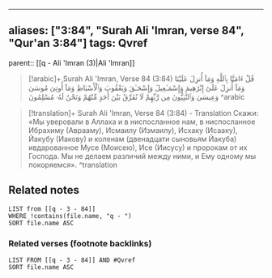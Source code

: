 
---
aliases: ["3:84", "Surah Ali 'Imran, verse 84", "Qur'an 3:84"]
tags: Qvref
---

parent:: [[q - Ali 'Imran (3)|Ali 'Imran]]

> [!arabic]+ Surah Ali 'Imran, Verse 84 (3:84)
> <span class="quran-arabic">قُلْ ءَامَنَّا بِٱللَّهِ وَمَآ أُنزِلَ عَلَيْنَا وَمَآ أُنزِلَ عَلَىٰٓ إِبْرَٰهِيمَ وَإِسْمَـٰعِيلَ وَإِسْحَـٰقَ وَيَعْقُوبَ وَٱلْأَسْبَاطِ وَمَآ أُوتِىَ مُوسَىٰ وَعِيسَىٰ وَٱلنَّبِيُّونَ مِن رَّبِّهِمْ لَا نُفَرِّقُ بَيْنَ أَحَدٍ مِّنْهُمْ وَنَحْنُ لَهُۥ مُسْلِمُونَ</span>
^arabic

> [!translation]+ Surah Ali 'Imran, Verse 84 (3:84) - Translation
> Скажи: «Мы уверовали в Аллаха и в ниспосланное нам, в ниспосланное Ибрахиму (Аврааму), Исмаилу (Измаилу), Исхаку (Исааку), Йакубу (Иакову) и коленам (двенадцати сыновьям Йакуба) ивдарованное Мусе (Моисею), Исе (Иисусу) и пророкам от их Господа. Мы не делаем различий между ними, и Ему одному мы покоряемся».
^translation



## Related notes
```dataview
LIST from [[q - 3 - 84]]
WHERE !contains(file.name, "q - ")
SORT file.name ASC
```

### Related verses (footnote backlinks)
```dataview
LIST FROM [[q - 3 - 84]] AND #Qvref
SORT file.name ASC
```

